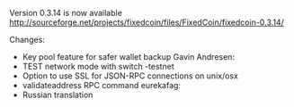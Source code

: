 Version 0.3.14 is now available
http://sourceforge.net/projects/fixedcoin/files/FixedCoin/fixedcoin-0.3.14/

Changes:
* Key pool feature for safer wallet backup
Gavin Andresen:
* TEST network mode with switch -testnet
* Option to use SSL for JSON-RPC connections on unix/osx
* validateaddress RPC command
eurekafag:
* Russian translation
